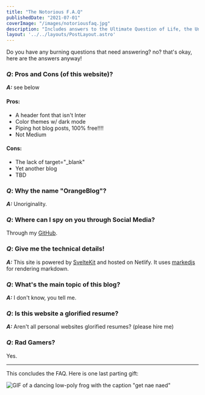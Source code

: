```yaml
---
title: "The Notorious F.A.Q"
publishedDate: "2021-07-01"
coverImage: "/images/notoriousfaq.jpg"
description: "Includes answers to the Ultimate Question of Life, the Universe, and Everything!"
layout: '../../layouts/PostLayout.astro'
---
```


Do you have any burning questions that need answering? no? that's okay, here are the answers anyway!

### *Q*: Pros and Cons (of this website)?
***A:*** see below

#### Pros:
- A header font that isn't Inter
- Color themes w/ dark mode
- Piping hot blog posts, 100% free!!!!
- Not Medium

#### Cons:
- The lack of target="_blank"
- Yet another blog
- TBD

### *Q*: Why the name "OrangeBlog"?
***A:*** Unoriginality.

### *Q*: Where can I spy on you through Social Media?
Through my [GitHub](https://github.com/orangeburrito).

### *Q*: Give me the technical details!
***A:*** This site is powered by [SvelteKit](https://kit.svelte.dev/) and hosted on Netlify.
It uses [markedjs](https://markedjs.org) for rendering markdown.

### *Q*: What's the main topic of this blog?
***A:*** I don't know, you tell me.

### *Q*: Is this website a glorified resume?
***A:*** Aren't all personal websites glorified resumes? (please hire me)

### *Q*: Rad Gamers?
Yes.

___ 

This concludes the FAQ. Here is one last parting gift:

![GIF of a dancing low-poly frog with the caption "get nae naed"](https://cdn2.scratch.mit.edu/get_image/gallery/25749872_170x100.png)